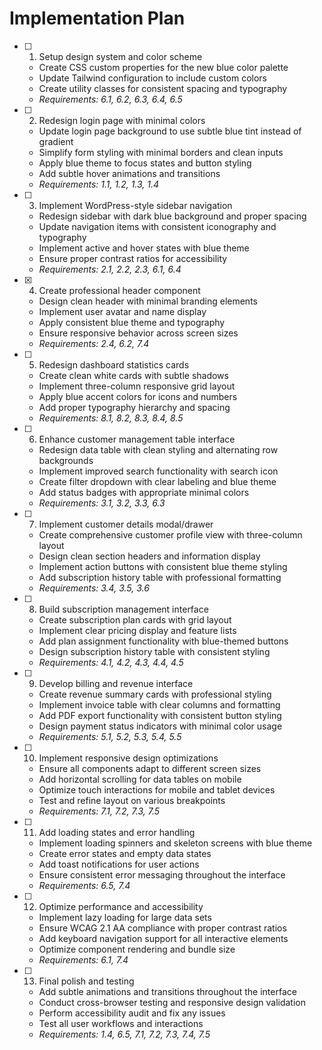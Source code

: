 # Implementation Plan

- [ ] 1. Setup design system and color scheme




  - Create CSS custom properties for the new blue color palette
  - Update Tailwind configuration to include custom colors
  - Create utility classes for consistent spacing and typography
  - _Requirements: 6.1, 6.2, 6.3, 6.4, 6.5_

- [ ] 2. Redesign login page with minimal colors








  - Update login page background to use subtle blue tint instead of gradient
  - Simplify form styling with minimal borders and clean inputs
  - Apply blue theme to focus states and button styling
  - Add subtle hover animations and transitions
  - _Requirements: 1.1, 1.2, 1.3, 1.4_

- [ ] 3. Implement WordPress-style sidebar navigation




  - Redesign sidebar with dark blue background and proper spacing
  - Update navigation items with consistent iconography and typography
  - Implement active and hover states with blue theme
  - Ensure proper contrast ratios for accessibility
  - _Requirements: 2.1, 2.2, 2.3, 6.1, 6.4_

- [x] 4. Create professional header component





  - Design clean header with minimal branding elements
  - Implement user avatar and name display
  - Apply consistent blue theme and typography
  - Ensure responsive behavior across screen sizes
  - _Requirements: 2.4, 6.2, 7.4_

- [ ] 5. Redesign dashboard statistics cards




  - Create clean white cards with subtle shadows
  - Implement three-column responsive grid layout
  - Apply blue accent colors for icons and numbers
  - Add proper typography hierarchy and spacing
  - _Requirements: 8.1, 8.2, 8.3, 8.4, 8.5_

- [ ] 6. Enhance customer management table interface




  - Redesign data table with clean styling and alternating row backgrounds
  - Implement improved search functionality with search icon
  - Create filter dropdown with clear labeling and blue theme
  - Add status badges with appropriate minimal colors
  - _Requirements: 3.1, 3.2, 3.3, 6.3_

- [ ] 7. Implement customer details modal/drawer




  - Create comprehensive customer profile view with three-column layout
  - Design clean section headers and information display
  - Implement action buttons with consistent blue theme styling
  - Add subscription history table with professional formatting
  - _Requirements: 3.4, 3.5, 3.6_

- [ ] 8. Build subscription management interface




  - Create subscription plan cards with grid layout
  - Implement clear pricing display and feature lists
  - Add plan assignment functionality with blue-themed buttons
  - Design subscription history table with consistent styling
  - _Requirements: 4.1, 4.2, 4.3, 4.4, 4.5_

- [ ] 9. Develop billing and revenue interface




  - Create revenue summary cards with professional styling
  - Implement invoice table with clear columns and formatting
  - Add PDF export functionality with consistent button styling
  - Design payment status indicators with minimal color usage
  - _Requirements: 5.1, 5.2, 5.3, 5.4, 5.5_

- [ ] 10. Implement responsive design optimizations




  - Ensure all components adapt to different screen sizes
  - Add horizontal scrolling for data tables on mobile
  - Optimize touch interactions for mobile and tablet devices
  - Test and refine layout on various breakpoints
  - _Requirements: 7.1, 7.2, 7.3, 7.5_

- [ ] 11. Add loading states and error handling
  - Implement loading spinners and skeleton screens with blue theme
  - Create error states and empty data states
  - Add toast notifications for user actions
  - Ensure consistent error messaging throughout the interface
  - _Requirements: 6.5, 7.4_

- [ ] 12. Optimize performance and accessibility
  - Implement lazy loading for large data sets
  - Ensure WCAG 2.1 AA compliance with proper contrast ratios
  - Add keyboard navigation support for all interactive elements
  - Optimize component rendering and bundle size
  - _Requirements: 6.1, 7.4_

- [ ] 13. Final polish and testing
  - Add subtle animations and transitions throughout the interface
  - Conduct cross-browser testing and responsive design validation
  - Perform accessibility audit and fix any issues
  - Test all user workflows and interactions
  - _Requirements: 1.4, 6.5, 7.1, 7.2, 7.3, 7.4, 7.5_